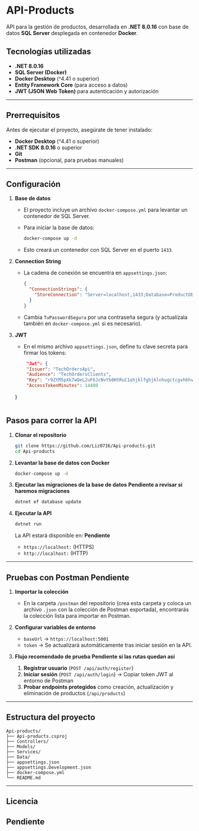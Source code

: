 

# API-Products

API para la gestión de productos, desarrollada en **.NET 8.0.16** con base de datos **SQL Server** desplegada en contenedor **Docker**.

## Tecnologías utilizadas

* **.NET 8.0.16**
* **SQL Server (Docker)**
* **Docker Desktop** (^4.41 o superior)
* **Entity Framework Core** (para acceso a datos)
* **JWT (JSON Web Token)** para autenticación y autorización

---

## Prerrequisitos

Antes de ejecutar el proyecto, asegúrate de tener instalado:

* **Docker Desktop** (^4.41 o superior)
* **.NET SDK 8.0.16** o superior
* **Git**
* **Postman** (opcional, para pruebas manuales)

---

## Configuración

1. **Base de datos**

   * El proyecto incluye un archivo `docker-compose.yml` para levantar un contenedor de SQL Server.
   * Para iniciar la base de datos:

     ```bash
     docker-compose up -d
     ```
   * Esto creará un contenedor con SQL Server en el puerto `1433`.

2. **Connection String**

   * La cadena de conexión se encuentra en `appsettings.json`:

     ```json
     {
       "ConnectionStrings": {
         "StoreConnection": "Server=localhost,1433;Database=ProductDb;User Id=SA;Password=TuPassword123!;TrustServerCertificate=True"
       }
     }
     ```
   * Cambia `TuPasswordSegura` por una contraseña segura (y actualízala también en `docker-compose.yml` si es necesario).

3. **JWT**

   * En el mismo archivo `appsettings.json`, define tu clave secreta para firmar los tokens:

     ```json
      "Jwt": {
      "Issuer": "TechOrdersApi",
      "Audience": "TechOrdersClients",
      "Key": "r9ZtM5pXk7wQeL2uF6JcNvYb8HtRuC1ohjklfghjklnhugctcgvhbhvu",
      "AccessTokenMinutes": 14400
    }
     ```

## Pasos para correr la API

1. **Clonar el repositorio**

   ```bash
   git clone https://github.com/Liz0716/Api-products.git
   cd Api-products
   ```

2. **Levantar la base de datos con Docker**

   ```bash
   docker-compose up -d
   ```

3. **Ejecutar las migraciones de la base de datos** **Pendiente a revisar si haremos migraciones**

   ```bash
   dotnet ef database update
   ```

4. **Ejecutar la API**

   ```bash
   dotnet run
   ```

   La API estará disponible en: **Pendiente**

   * `https://localhost:` (HTTPS)
   * `http://localhost:` (HTTP)

---

## Pruebas con Postman **Pendiente**

1. **Importar la colección**

   * En la carpeta `/postman` del repositorio (crea esta carpeta y coloca un archivo `.json` con la colección de Postman exportada), encontrarás la colección lista para importar en Postman.

2. **Configurar variables de entorno**

   * `baseUrl` → `https://localhost:5001`
   * `token` → Se actualizará automáticamente tras iniciar sesión en la API.

3. **Flujo recomendado de prueba** **Pendiente si las rutas quedan asi**

   1. **Registrar usuario** (`POST /api/auth/register`)
   2. **Iniciar sesión** (`POST /api/auth/login`) → Copiar token JWT al entorno de Postman
   3. **Probar endpoints protegidos** como creación, actualización y eliminación de productos (`/api/products`)

---

## Estructura del proyecto

```
Api-products/
├── Api-products.csproj
├── Controllers/
├── Models/
├── Services/
├── Data/
├── appsettings.json
├── appsettings.Development.json
├── docker-compose.yml
└── README.md
```

---

## Licencia
**Pendiente**
---
